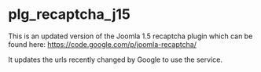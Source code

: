 plg_recaptcha_j15
=================

This is an updated version of the Joomla 1.5 recaptcha plugin which can be found here: https://code.google.com/p/joomla-recaptcha/

It updates the urls recently changed by Google to use the service.
